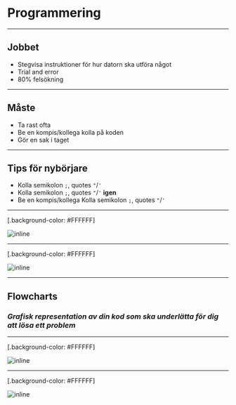 # Programmering

---

## Jobbet

* Stegvisa instruktioner för hur datorn ska utföra något
* Trial and error
* 80% felsökning

---
## Måste

* Ta rast ofta
* Be en kompis/kollega kolla på koden
* Gör en sak i taget

---

## Tips för nybörjare

* Kolla semikolon `;`, quotes `"`/`'`
* Kolla semikolon `;`, quotes `"`/`'` **igen**
* Be en kompis/kollega Kolla semikolon `;`, quotes `"`/`'`

---

[.background-color: #FFFFFF]

![inline](https://i.imgur.com/OqABudC.png)

---

[.background-color: #FFFFFF]

![inline](https://i.imgur.com/BzJ49gR.png)

---

## Flowcharts

### _Grafisk representation av din kod som ska underlätta för dig att lösa ett problem_

---

[.background-color: #FFFFFF]

![inline](https://i.imgur.com/YZdZJVh.png)

---

[.background-color: #FFFFFF]

![inline](https://i.imgur.com/cCzYUs4.png)
